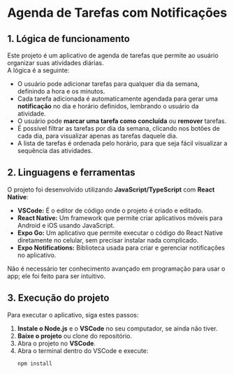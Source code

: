 # Agenda de Tarefas com Notificações

## 1. Lógica de funcionamento
Este projeto é um aplicativo de agenda de tarefas que permite ao usuário organizar suas atividades diárias.  
A lógica é a seguinte:

- O usuário pode adicionar tarefas para qualquer dia da semana, definindo a hora e os minutos.
- Cada tarefa adicionada é automaticamente agendada para gerar uma **notificação** no dia e horário definidos, lembrando o usuário da atividade.
- O usuário pode **marcar uma tarefa como concluída** ou **remover** tarefas.
- É possível filtrar as tarefas por dia da semana, clicando nos botões de cada dia, para visualizar apenas as tarefas daquele dia.
- A lista de tarefas é ordenada pelo horário, para que seja fácil visualizar a sequência das atividades.

## 2. Linguagens e ferramentas
O projeto foi desenvolvido utilizando **JavaScript/TypeScript** com **React Native**:

- **VSCode:** É o editor de código onde o projeto é criado e editado.
- **React Native:** Um framework que permite criar aplicativos móveis para Android e iOS usando JavaScript.
- **Expo Go:** Um aplicativo que permite executar o código do React Native diretamente no celular, sem precisar instalar nada complicado.
- **Expo Notifications:** Biblioteca usada para criar e gerenciar notificações no aplicativo.

Não é necessário ter conhecimento avançado em programação para usar o app; ele foi feito para ser intuitivo.

## 3. Execução do projeto
Para executar o aplicativo, siga estes passos:

1. **Instale o Node.js** e o **VSCode** no seu computador, se ainda não tiver.
2. **Baixe o projeto** ou clone do repositório.
3. Abra o projeto no **VSCode**.
4. Abra o terminal dentro do VSCode e execute:
   ```bash
   npm install
